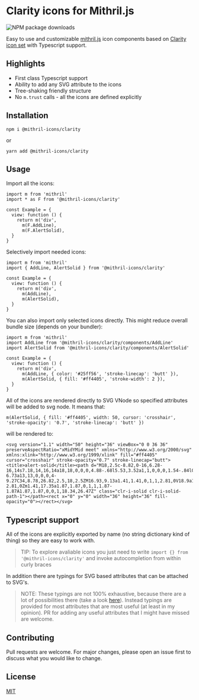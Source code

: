 # Clarity icons for Mithril.js

![NPM package downloads](https://img.shields.io/npm/dw/@mithril-icons/clarity?style=flat-square)


Easy to use and customizable [mithril.js](https://mithril.js.org/) icon components based on [Clarity icon set](https://clarity.design/icons) with Typescript support.

## Highlights
- First class Typescript support
- Ability to add any SVG attribute to the icons
- Tree-shaking friendly structure
- No `m.trust` calls - all the icons are defined explicitly

## Installation

```
npm i @mithril-icons/clarity
```
or
```
yarn add @mithril-icons/clarity
```
## Usage
Import all the icons:
```
import m from 'mithril'
import * as F from '@mithril-icons/clarity'

const Example = {
  view: function () {
    return m('div',
      m(F.AddLine),
      m(F.AlertSolid),
  }
}
```
Selectively import needed icons:
```
import m from 'mithril'
import { AddLine, AlertSolid } from '@mithril-icons/clarity'

const Example = {
  view: function () {
    return m('div',
      m(AddLine),
      m(AlertSolid),
  }
}
```
You can also import only selected icons directly. This might reduce overall bundle size (depends on your bundler):
```
import m from 'mithril'
import AddLine from '@mithril-icons/clarity/components/AddLine'
import AlertSolid from '@mithril-icons/clarity/components/AlertSolid'

const Example = {
  view: function () {
    return m('div',
      m(AddLine, { color: '#25ff56', 'stroke-linecap': 'butt' }),
      m(AlertSolid, { fill: '#ff4405', 'stroke-width': 2 }),
  }
}
```
All of the icons are rendered directly to SVG VNode so specified attributes will be added to svg node. It means that:
```
m(AlertSolid, { fill: '#ff4405', width: 50, cursor: 'crosshair', 'stroke-opacity': '0.7', 'stroke-linecap': 'butt' })
```
will be rendered to:
```
<svg version="1.1" width="50" height="36" viewBox="0 0 36 36" preserveAspectRatio="xMidYMid meet" xmlns="http://www.w3.org/2000/svg" xmlns:xlink="http://www.w3.org/1999/xlink" fill="#ff4405" cursor="crosshair" stroke-opacity="0.7" stroke-linecap="butt"><title>alert-solid</title><path d="M18,2.5c-8.82,0-16,6.28-16,14s7.18,14,16,14a18,18,0,0,0,4.88-.68l5.53,3.52a1,1,0,0,0,1.54-.84l0-6.73a13,13,0,0,0,4-9.27C34,8.78,26.82,2.5,18,2.5ZM16.93,9.13a1.41,1.41,0,1,1,2.81,0V18.9a1.41,1.41,0,1,1-2.81,0Zm1.41,17.35a1.87,1.87,0,1,1,1.87-1.87A1.87,1.87,0,0,1,18.34,26.47Z" class="clr-i-solid clr-i-solid-path-1"></path><rect x="0" y="0" width="36" height="36" fill-opacity="0"></rect></svg>
```
## Typescript support
All of the icons are explicitly exported by name (no string dictionary kind of thing) so they are easy to work with.

> TIP: To explore avaliable icons you just need to write `import {} from '@mithril-icons/clarity'` and invoke autocompletion from within curly braces 

In addition there are typings for SVG based attributes that can be attached to SVG's.

> NOTE: These typings are not 100% exhaustive, because there are a lot of possibilities there (take a look [here](https://developer.mozilla.org/en-US/docs/Web/SVG/Attribute)). Instead typings are provided for most attributes that are most useful (at least in my opinion). PR for adding any useful attributes that I might have missed are welcome.

## Contributing
Pull requests are welcome. For major changes, please open an issue first to discuss what you would like to change.

## License
[MIT](https://choosealicense.com/licenses/mit/)
